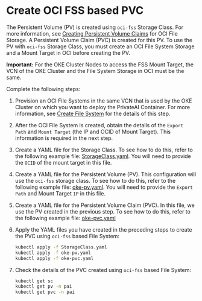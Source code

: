 # Create OCI FSS based PVC

The Persistent Volume (PV) is created using `oci-fss` Storage Class. For more information, see [Creating Persistent Volume Claims](https://docs.oracle.com/en-us/iaas/Content/ContEng/Tasks/contengcreatingpersistentvolumeclaim_Provisioning_PVCs_on_FSS.htm) for OCI File Storage. A Persistent Volume Claim (PVC) is created for this PV. To use the PV with `oci-fss` Storage Class, you must create an OCI File System Storage and a Mount Target in OCI before creating the PV.

**Important:** For the OKE Cluster Nodes to access the FSS Mount Target, the VCN of the OKE Cluster and the File System Storage in OCI must be the same.

Complete the following steps:

1. Provision an OCI File Systems in the same VCN that is used by the OKE Cluster on which you want to deploy the PrivateAI Container. For more information, see [Create File System](https://docs.oracle.com/en-us/iaas/Content/File/Tasks/create-file-system.htm) for the details of this step.

2. After the OCI File System is created, obtain the details of the `Export Path` and `Mount Target` (the IP and OCID of Mount Target). This information is required in the next step.

3. Create a YAML file for the Storage Class. To see how to do this, refer to the following example file: [StorageClass.yaml](./provisioning/StorageClass.yaml). You will need to provide the `OCID` of the mount target in this file.

4. Create a YAML file for the Persistent Volume (PV). This configuration will use the `oci-fss` storage class. To see how to do this, refer to the following example file: [oke-pv.yaml](./provisioning/oke-pv.yaml). You will need to provide the `Export Path` and Mount Target `IP` in this file.

5. Create a YAML file for the Persistent Volume Claim (PVC). In this file, we use the PV created in the previous step. To see how to do this, refer to the following example file: [oke-pvc.yaml](./provisioning/oke-pvc.yaml)

6. Apply the YAML files you have created in the preceding steps to create the PVC using `oci-fss` based File System:
    ```sh
    kubectl apply -f StorageClass.yaml
    kubectl apply -f oke-pv.yaml
    kubectl apply -f oke-pvc.yaml
    ```

7. Check the details of the PVC created using `oci-fss` based File System:
    ```sh
    kubectl get sc
    kubectl get pv -n pai
    kubectl get pvc -n pai
    ```    